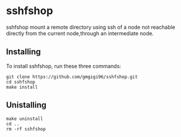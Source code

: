 # sshfshop

sshfshop mount a remote directory using ssh of a node not reachable directly from the current node,through an intermediate node.

## Installing

To install sshfshop, run these three commands:

```
git clone https://github.com/gmgigi96/sshfshop.git
cd sshfshop
make install
```

## Unistalling

```
make uninstall
cd ..
rm -rf sshfshop
```
